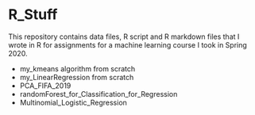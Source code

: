 # R_Stuff
This repository contains data files, R script and R markdown files that I wrote in R for assignments for a machine learning course I took in Spring 2020.  
* my_kmeans algorithm from scratch  
* my_LinearRegression from scratch  
* PCA_FIFA_2019  
* randomForest_for_Classification_for_Regression  
* Multinomial_Logistic_Regression
